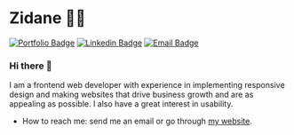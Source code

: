 # Zidane 👨‍💻

[![Portfolio Badge](https://img.shields.io/badge/-Portfolio-000000?style=for-the-badge&logo=react&logoColor=white)](https://www.zidanefst.com/)
[![Linkedin Badge](https://img.shields.io/badge/-LinkedIn-blue?style=for-the-badge&logo=Linkedin&logoColor=white)](https://www.linkedin.com/in/zidanefst)
[![Email Badge](https://img.shields.io/badge/-Email-4d0087?style=for-the-badge&logo=protonmail&cacheSeconds=3600&link=mailto:zidanefst@gmail.com)](mailto:zidanefst@gmail.com)

### Hi there 👋

I am a frontend web developer with experience in implementing responsive design and making websites that drive business growth and are as appealing as possible. I also have a great interest in usability.

- How to reach me: send me an email or go through [my website](https://www.zidanefst.com).
